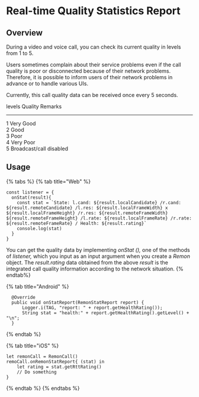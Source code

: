 Real-time Quality Statistics Report
===================================

Overview
--------

During a video and voice call, you can check its current quality in
levels from 1 to 5.

Users sometimes complain about their service problems even if the call
quality is poor or disconnected because of their network problems.
Therefore, it is possible to inform users of their network problems in
advance or to handle various UIs.

Currently, this call quality data can be received once every 5 seconds.

  levels   Quality                   Remarks   
  -------- ------------------------- --------- --
  1        Very Good                           
  2        Good                                
  3        Poor                                
  4        Very Poor                           
  5        Broadcast/call disabled             

Usage
-----

{% tabs %} {% tab title="Web" %}

    const listener = {
      onStat(result){
        const stat = `State: l.cand: ${result.localCandidate} /r.cand: ${result.remoteCandidate} /l.res: ${result.localFrameWidth} x ${result.localFrameHeight} /r.res: ${result.remoteFrameWidth} ${result.remoteFrameHeight} /l.rate: ${result.localFrameRate} /r.rate: ${result.remoteFrameRate} / Health: ${result.rating}`
        console.log(stat)
      }
    }

You can get the quality data by implementing *onStat (),* one of the
methods of *listener,* which you input as an input argument when you
create a *Remon* object. The *result.rating* data obtained from the
above *result* is the integrated call quality information according to
the network situation. {% endtab%}

{% tab title="Android" %}

      @Override
      public void onStatReport(RemonStatReport report) {
          Logger.i(TAG, "report: " + report.getHealthRating());
          String stat = "health:" + report.getHealthRating().getLevel() + "\n";
      }

{% endtab %}

{% tab title="iOS" %}

    let remonCall = RemonCall()
    remoCall.onRemonStatReport{ (stat) in 
        let rating = stat.getRttRating()
        // Do something
    }

{% endtab %} {% endtabs %}
